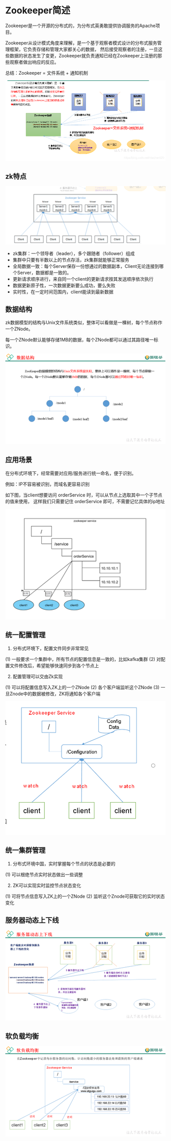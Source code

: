 # Zookeeper简述
Zookeeper是一个开源的分布式的，为分布式英勇敢提供协调服务的Apache项目。

Zookeeper从设计模式角度来理解，是一个基于观察者模式设计的分布式服务管理框架，它负责存储和管理大家都关心的数据，
然后接受观察者的注册，一旦这些数据的状态发生了变更，Zookeeper就负责通知已经在Zookeeper上注册的那些观察者做出响应的反应。

总结：Zookeeper = 文件系统 + 通知机制

![zk工作原理](https://github.com/liuguanglei123/zookeeper/blob/main/images/zk_work_theory.png)

## zk特点

![zk特点](https://github.com/liuguanglei123/zookeeper/blob/main/images/zk_characteristic.png)

* zk集群：一个领导者（leader），多个跟随者（follower）组成
* 集群中只要有半数以上的节点存活，zk集群就能够正常服务
* 全局数据一致：每个Server保存一份想通过的数据副本，Client无论连接到哪个Server，数据都是一致的。
* 更新请求顺序进行，来自同一个client的更新请求按其发送顺序依次执行
* 数据更新原子性，一次数据更新要么成功，要么失败
* 实时性，在一定时间范围内，client能读到最新数据

## 数据结构
zk数据模型的结构与Unix文件系统类似，整体可以看做是一棵树，每个节点称作一个ZNode。

每一个ZNode默认能够存储1MB的数据，每个ZNode都可以通过其路径唯一标识。

![zk数据结构](https://github.com/liuguanglei123/zookeeper/blob/main/images/zk_data_struct.png)

## 应用场景
在分布式环境下，经常需要对应用/服务进行统一命名，便于识别。

例如：IP不容易被识别，而域名更容易识别

如下图，当client想要访问 orderService 时，可以从节点上选取其中一个子节点的值来使用，
这样我们只需要记住 orderService 即可，不需要记忆具体的ip地址

![zk数据结构](https://github.com/liuguanglei123/zookeeper/blob/main/images/zk_name_service.png)

## 统一配置管理
1) 分布式环境下，配置文件同步非常常见

(1) 一般要求一个集群中，所有节点的配置信息是一致的，比如kafka集群
(2) 对配置文件修改后，希望能够快速同步到各个节点上

2) 配置管理可以交由Zk实现

(1) 可以将配置信息写入ZK上的一个ZNode
(2) 各个客户端监听这个ZNode
(3) 一旦Znode中的数据被修改，ZK将通知各个客户端

![zk数据结构](https://github.com/liuguanglei123/zookeeper/blob/main/images/zk_config.png)

## 统一集群管理
1) 分布式环境中国，实时掌握每个节点的状态是必要的

(1) 可以根绝节点实时状态做出一些调整

2) ZK可以实现实时监控节点状态变化

(1) 可将节点信息写入ZK上的一个ZNode
(2) 监听这个Znode可获取它的实时状态变化

## 服务器动态上下线
![zk数据结构](https://github.com/liuguanglei123/zookeeper/blob/main/images/zk_dymanic_online.png)

## 软负载均衡
![zk数据结构](https://github.com/liuguanglei123/zookeeper/blob/main/images/zk_load_balancing.png)








